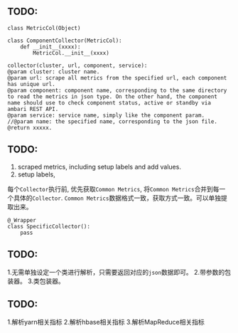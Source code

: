 ## TODO:
```
class MetricCol(Object)

class ComponentCollector(MetricCol):
    def __init__(xxxx):
        MetricCol.__init__(xxxx)

collector(cluster, url, component, service):
@param cluster: cluster name.
@param url: scrape all metrics from the specified url, each component has unique url.
@param component: component name, corresponding to the same directory to read the metrics in json type. On the other hand, the component name should use to check component status, active or standby via ambari REST API. 
@param service: service name, simply like the component param.
//@param name: the specified name, corresponding to the json file.
@return xxxxx.
```

## TODO:
1. scraped metrics, including setup labels and add values.
2. setup labels, 

每个`Collector`执行前, 优先获取`Common Metrics`, 将`Common Metrics`合并到每一个具体的`Collector`.
`Common Metrics`数据格式一致，获取方式一致。可以单独提取出来。
```
@_Wrapper
class SpecificCollector():
    pass
```

## TODO:
1.无需单独设定一个类进行解析，只需要返回对应的`json`数据即可。
2.带参数的包装器。
3.类包装器。

## TODO:
1.解析yarn相关指标
2.解析hbase相关指标
3.解析MapReduce相关指标